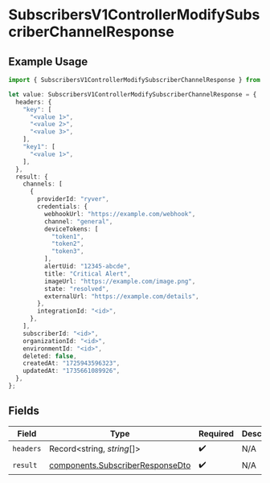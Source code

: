 # SubscribersV1ControllerModifySubscriberChannelResponse

## Example Usage

```typescript
import { SubscribersV1ControllerModifySubscriberChannelResponse } from "@novu/api/models/operations";

let value: SubscribersV1ControllerModifySubscriberChannelResponse = {
  headers: {
    "key": [
      "<value 1>",
      "<value 2>",
      "<value 3>",
    ],
    "key1": [
      "<value 1>",
    ],
  },
  result: {
    channels: [
      {
        providerId: "ryver",
        credentials: {
          webhookUrl: "https://example.com/webhook",
          channel: "general",
          deviceTokens: [
            "token1",
            "token2",
            "token3",
          ],
          alertUid: "12345-abcde",
          title: "Critical Alert",
          imageUrl: "https://example.com/image.png",
          state: "resolved",
          externalUrl: "https://example.com/details",
        },
        integrationId: "<id>",
      },
    ],
    subscriberId: "<id>",
    organizationId: "<id>",
    environmentId: "<id>",
    deleted: false,
    createdAt: "1725943596323",
    updatedAt: "1735661089926",
  },
};
```

## Fields

| Field                                                                                | Type                                                                                 | Required                                                                             | Description                                                                          |
| ------------------------------------------------------------------------------------ | ------------------------------------------------------------------------------------ | ------------------------------------------------------------------------------------ | ------------------------------------------------------------------------------------ |
| `headers`                                                                            | Record<string, *string*[]>                                                           | :heavy_check_mark:                                                                   | N/A                                                                                  |
| `result`                                                                             | [components.SubscriberResponseDto](../../models/components/subscriberresponsedto.md) | :heavy_check_mark:                                                                   | N/A                                                                                  |